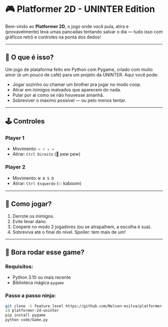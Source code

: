 # 🎮 Platformer 2D - UNINTER Edition

Bem-vindo ao **Platformer 2D**, o jogo onde você pula, atira e (provavelmente) leva umas pancadas tentando salvar o dia — tudo isso com gráficos retrô e controles na ponta dos dedos!

---

## 🌟 O que é isso?

Um jogo de plataforma feito em Python com Pygame, criado com muito amor (e um pouco de café) para um projeto da UNINTER. Aqui você pode:

- Jogar sozinho ou chamar um brother pra jogar no modo coop.
- Atirar em inimigos malvados que aparecem do nada.
- Pular por aí como se não houvesse amanhã.
- Sobreviver o máximo possível — ou pelo menos tentar.

---

## 🕹️ Controles

### Player 1
- Movimento: `← ↑ ↓ →`
- Atirar: `Ctrl Direito` (🔫 pew pew)

### Player 2
- Movimento: `W A S D`
- Atirar: `Ctrl Esquerdo` (💥 kaboom)

---

## 🎯 Como jogar?

1. Derrote os inimigos.
2. Evite levar dano.
3. Coopere no modo 2 jogadores (ou se atrapalhem, a escolha é sua).
4. Sobreviva até o final do nível. Spoiler: tem mais de um!

---

## 🚀 Bora rodar esse game?

### Requisitos:
- Python 3.10 ou mais recente
- Biblioteca mágica `pygame`

### Passo a passo ninja:

```bash
git clone -b feature_level https://github.com/Nelson-esilva/platformer-2d-uninter.git
cd platformer-2d-uninter
pip install pygame
python code/Game.py
